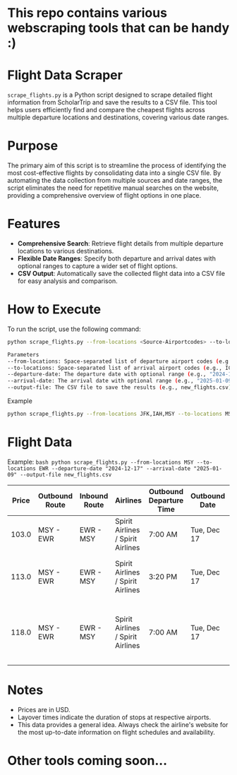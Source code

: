 # This repo contains various webscraping tools that can be handy :)

# Flight Data Scraper

`scrape_flights.py` is a Python script designed to scrape detailed flight information from ScholarTrip and save the results to a CSV file. This tool helps users efficiently find and compare the cheapest flights across multiple departure locations and destinations, covering various date ranges.

# Purpose

The primary aim of this script is to streamline the process of identifying the most cost-effective flights by consolidating data into a single CSV file. By automating the data collection from multiple sources and date ranges, the script eliminates the need for repetitive manual searches on the website, providing a comprehensive overview of flight options in one place.

# Features

- **Comprehensive Search**: Retrieve flight details from multiple departure locations to various destinations.
- **Flexible Date Ranges**: Specify both departure and arrival dates with optional ranges to capture a wider set of flight options.
- **CSV Output**: Automatically save the collected flight data into a CSV file for easy analysis and comparison.

# How to Execute

To run the script, use the following command:

```bash
python scrape_flights.py --from-locations <Source-Airportcodes> --to-locations <Destination-Airportcodes> --departure-date "<date>" --arrival-date "<date>" --output-file <name-of-output-file>

Parameters
--from-locations: Space-separated list of departure airport codes (e.g., JFK IAH MSY).
--to-locations: Space-separated list of arrival airport codes (e.g., ICN KTM).
--departure-date: The departure date with optional range (e.g., "2024-12-17 3d").
--arrival-date: The arrival date with optional range (e.g., "2025-01-09 2d").
--output-file: The CSV file to save the results (e.g., new_flights.csv).
```

Example
```bash
python scrape_flights.py --from-locations JFK,IAH,MSY --to-locations MSD --departure-date "2024-12-17 3d" --arrival-date "2025-01-09 3d" --output-file new_flights.csv
```

# Flight Data
Example:
``bash
 python scrape_flights.py --from-locations MSY --to-locations EWR --departure-date "2024-12-17" --arrival-date "2025-01-09" --output-file new_flights.csv
``

| Price | Outbound Route | Inbound Route | Airlines | Outbound Departure Time | Outbound Date | Outbound Duration | Inbound Departure Time | Inbound Date | Inbound Duration | Outbound Layover | Inbound Layover |
|-------|----------------|---------------|----------|-------------------------|---------------|-------------------|------------------------|--------------|------------------|------------------|-----------------|
| 103.0 | MSY - EWR | EWR - MSY | Spirit Airlines / Spirit Airlines | 7:00 AM | Tue, Dec 17 | 3h 2m | 10:03 PM | Thu, Jan 9 | 3h 2m | [] | [] |
| 113.0 | MSY - EWR | EWR - MSY | Spirit Airlines / Spirit Airlines | 3:20 PM | Tue, Dec 17 | 3h 2m | 10:03 PM | Thu, Jan 9 | 3h 2m | ['2h 17m layover in Orlando International Airport'] | [] |
| 118.0 | MSY - EWR | EWR - MSY | Spirit Airlines / Spirit Airlines | 7:00 AM | Tue, Dec 17 | 3h 2m | 1:11 PM | Thu, Jan 9 | 3h 2m | [] | ['2h 54m layover in Hartsfield Jackson Atlanta International Airport'] |

# Notes
- Prices are in USD.
- Layover times indicate the duration of stops at respective airports.
- This data provides a general idea. Always check the airline's website for the most up-to-date information on flight schedules and availability.

# Other tools coming soon...
